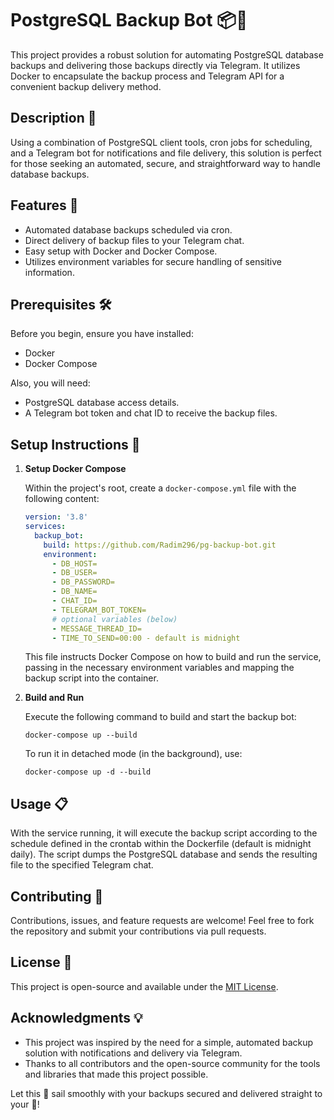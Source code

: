 # PostgreSQL Backup Bot 📦🔐

This project provides a robust solution for automating PostgreSQL database backups and delivering those backups directly via Telegram. It utilizes Docker to encapsulate the backup process and Telegram API for a convenient backup delivery method.

## Description 📖

Using a combination of PostgreSQL client tools, cron jobs for scheduling, and a Telegram bot for notifications and file delivery, this solution is perfect for those seeking an automated, secure, and straightforward way to handle database backups.

## Features 🌟

- Automated database backups scheduled via cron.
- Direct delivery of backup files to your Telegram chat.
- Easy setup with Docker and Docker Compose.
- Utilizes environment variables for secure handling of sensitive information.

## Prerequisites 🛠️

Before you begin, ensure you have installed:

- Docker
- Docker Compose

Also, you will need:

- PostgreSQL database access details.
- A Telegram bot token and chat ID to receive the backup files.

## Setup Instructions 🚀

1. **Setup Docker Compose**

    Within the project's root, create a `docker-compose.yml` file with the following content:

    ```yaml
    version: '3.8'
    services:
      backup_bot:
        build: https://github.com/Radim296/pg-backup-bot.git
        environment:
          - DB_HOST=
          - DB_USER=
          - DB_PASSWORD=
          - DB_NAME=
          - CHAT_ID=
          - TELEGRAM_BOT_TOKEN=
          # optional variables (below)
          - MESSAGE_THREAD_ID=
          - TIME_TO_SEND=00:00 - default is midnight
    ```

    This file instructs Docker Compose on how to build and run the service, passing in the necessary environment variables and mapping the backup script into the container.

2. **Build and Run**

    Execute the following command to build and start the backup bot:

    ```
    docker-compose up --build
    ```

    To run it in detached mode (in the background), use:

    ```
    docker-compose up -d --build
    ```

## Usage 📋

With the service running, it will execute the backup script according to the schedule defined in the crontab within the Dockerfile (default is midnight daily). The script dumps the PostgreSQL database and sends the resulting file to the specified Telegram chat.

## Contributing 🤝

Contributions, issues, and feature requests are welcome! Feel free to fork the repository and submit your contributions via pull requests.

## License 📄

This project is open-source and available under the [MIT License](LICENSE).

## Acknowledgments 💡

- This project was inspired by the need for a simple, automated backup solution with notifications and delivery via Telegram.
- Thanks to all contributors and the open-source community for the tools and libraries that made this project possible.

Let this 🚢 sail smoothly with your backups secured and delivered straight to your 📱!
